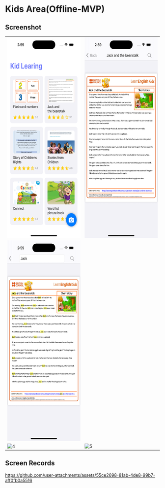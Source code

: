 # Kids Area(Offline-MVP)

Screenshot
-------------

<table>
    <tr>
      <td> <img src="Screenshots/1.png"  width="300" height="652" alt="1"/> </td>
      <td> <img src="Screenshots/2.png"  width="300" height="652" alt="8"/> </td>
    </tr>
    <tr>
      <td> <img src="Screenshots/3.png"  width="300" height="652" alt="2"/> </td>
    </tr>
    <tr>
      <td> <img src="Screenshots/4.png"  width="300" height="533" alt="4"/> </td>
      <td> <img src="Screenshots/5.png"  width="300" height="533" alt="5"/> </td>
    </tr>
</table>

## Screen Records

https://github.com/user-attachments/assets/55ce2698-81ab-4de8-99b7-aff0fb0a5516

